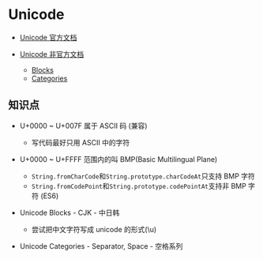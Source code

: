 # Unicode

- [Unicode 官方文档](https://home.unicode.org/)

- [Unicode 非官方文档](https://www.fileformat.info/info/unicode/index.htm)

  - [Blocks](https://www.fileformat.info/info/unicode/block/index.htm)
  - [Categories](https://www.fileformat.info/info/unicode/category/index.htm)

## 知识点

- U+0000 ~ U+007F 属于 ASCII 码 (兼容)

  - 写代码最好只用 ASCII 中的字符

- U+0000 ~ U+FFFF 范围内的叫 BMP(Basic Multilingual Plane)

  - `String.fromCharCode`和`String.prototype.charCodeAt`只支持 BMP 字符
  - `String.fromCodePoint`和`String.prototype.codePointAt`支持非 BMP 字符 (ES6)

- Unicode Blocks - CJK - 中日韩

  - 尝试把中文字符写成 unicode 的形式(\u)

- Unicode Categories - Separator, Space - 空格系列
